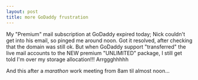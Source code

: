 ```yaml
---
layout: post
title: more GoDaddy frustration
---
```



My "Premium" mail subscription at GoDaddy expired today; Nick couldn't
get into his email, so pinged me around noon. Got it resolved, after
checking that the domain was still ok. But when GoDaddy support
"transferred" the live mail accounts to the NEW premium "UNLIMITED"
package, I still get told I'm over my storage allocation!!!
Arrggghhhhh

And this after a *marathon* work meeting from 8am til almost noon...